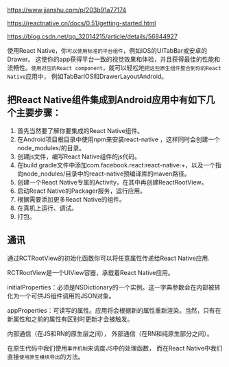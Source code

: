 https://www.jianshu.com/p/203b91a77174

https://reactnative.cn/docs/0.51/getting-started.html

https://blog.csdn.net/qq_32014215/article/details/56844927

使用React Native，你`可以使用标准的平台组件`，例如iOS的UITabBar或安卓的Drawer。 这使你的app获得平台一致的视觉效果和体验，并且获得最佳的性能和流畅性。`使用对应的React component`，就可以轻松地`把这些原生组件整合到你的React Native`应用中， 例如TabBarIOS和DrawerLayoutAndroid。

## 把React Native组件集成到Android应用中有如下几个主要步骤：

1. 首先当然要了解你要集成的React Native组件。
2. 在Android项目根目录中使用npm来安装react-native ，这样同时会创建一个node_modules/的目录。
3. 创建js文件，编写React Native组件的js代码。
4. 在build.gradle文件中添加com.facebook.react:react-native:+，以及一个指向node_nodules/目录中的react-native预编译库的maven路径。
5. 创建一个React Native专属的Activity，在其中再创建ReactRootView。
6. 启动React Native的Packager服务，运行应用。
7. 根据需要添加更多React Native的组件。
8. 在真机上运行、调试。
9. 打包。

## 通讯
通过RCTRootView的初始化函数你可以将任意属性传递给React Native应用.

RCTRootView是一个UIView容器，承载着React Native应用。

initialProperties：必须是NSDictionary的一个实例。这一字典参数会在内部被转化为一个可供JS组件调用的JSON对象。

appProperties：可读写的属性。应用将会根据新的属性重新渲染。当然，只有在新属性和之前的属性有区别时更新才会被触发。

内部通信（在JS和RN的原生层之间），
外部通信（在RN和纯原生部分之间）。

在原生代码中我们使用`事件机制`来调度JS中的处理函数，
而在React Native中我们直接`使用原生模块导出`的方法。